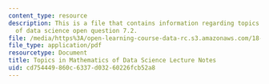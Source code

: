 ```yaml
---
content_type: resource
description: This is a file that contains information regarding topics in mathematics
  of data science open question 7.2.
file: /media/https%3A/open-learning-course-data-rc.s3.amazonaws.com/18-s096-topics-in-mathematics-of-data-science-fall-2015/cd754449860c6337d03260226fcb52a8_MIT18_S096F15_Open7.2.pdf
file_type: application/pdf
resourcetype: Document
title: Topics in Mathematics of Data Science Lecture Notes
uid: cd754449-860c-6337-d032-60226fcb52a8
---
```

